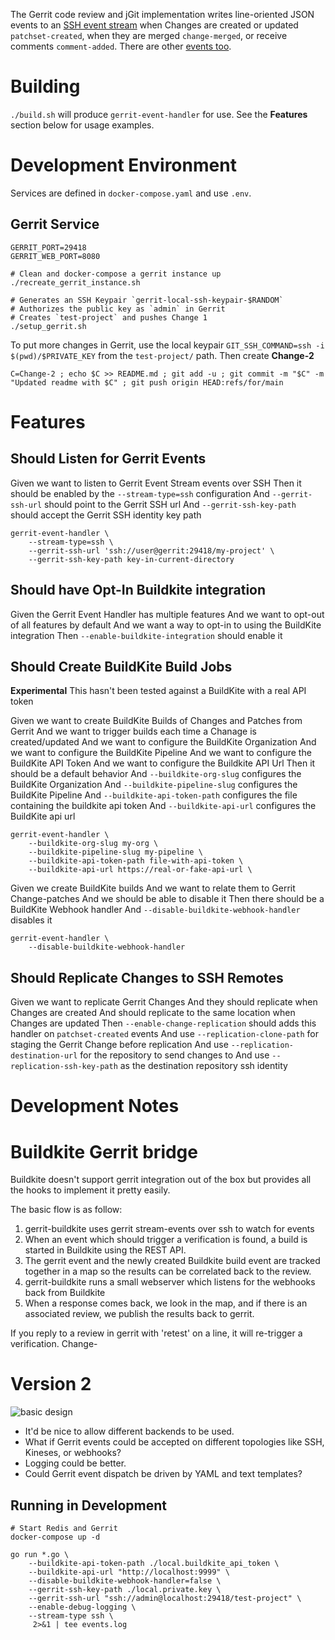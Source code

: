 The Gerrit code review and jGit implementation writes line-oriented JSON events to an [SSH event stream](https://gerrit-review.googlesource.com/Documentation/cmd-stream-events.html) when Changes are created or updated `patchset-created`, when they are merged `change-merged`, or receive comments `comment-added`. There are other [events too](https://gerrit-review.googlesource.com/Documentation/cmd-stream-events.html#_schema).

# Building

`./build.sh` will produce `gerrit-event-handler` for use. See the **Features** section below for usage examples.

# Development Environment

Services are defined in `docker-compose.yaml` and use `.env`.

## Gerrit Service

```
GERRIT_PORT=29418
GERRIT_WEB_PORT=8080

# Clean and docker-compose a gerrit instance up
./recreate_gerrit_instance.sh

# Generates an SSH Keypair `gerrit-local-ssh-keypair-$RANDOM`
# Authorizes the public key as `admin` in Gerrit
# Creates `test-project` and pushes Change 1
./setup_gerrit.sh
```

To put more changes in Gerrit, use the local keypair `GIT_SSH_COMMAND=ssh -i $(pwd)/$PRIVATE_KEY` from the `test-project/` path. Then create **Change-2**
```
C=Change-2 ; echo $C >> README.md ; git add -u ; git commit -m "$C" -m "Updated readme with $C" ; git push origin HEAD:refs/for/main
```

# Features

## Should Listen for Gerrit Events

Given we want to listen to Gerrit Event Stream events over SSH
Then it should be enabled by the `--stream-type=ssh` configuration
And `--gerrit-ssh-url` should point to the Gerrit SSH url
And `--gerrit-ssh-key-path` should accept the Gerrit SSH identity key path

```
gerrit-event-handler \
    --stream-type=ssh \
    --gerrit-ssh-url 'ssh://user@gerrit:29418/my-project' \
    --gerrit-ssh-key-path key-in-current-directory
```
## Should have Opt-In Buildkite integration

Given the Gerrit Event Handler has multiple features
And we want to opt-out of all features by default
And we want a way to opt-in to using the BuildKite integration
Then `--enable-buildkite-integration` should enable it

## Should Create BuildKite Build Jobs

**Experimental** This hasn't been tested against a BuildKite with a real API token

Given we want to create BuildKite Builds of Changes and Patches from Gerrit
And we want to trigger builds each time a Chanage is created/updated
And we want to configure the BuildKite Organization
And we want to configure the BuildKite Pipeline
And we want to configure the BuildKite API Token
And we want to configure the Buildkite API Url
Then it should be a default behavior
And `--buildkite-org-slug` configures the BuildKite Organization
And `--buildkite-pipeline-slug` configures the BuildKite Pipeline
And `--buildkite-api-token-path` configures the file containing the buildkite api token
And `--buildkite-api-url` configures the BuildKite api url

```
gerrit-event-handler \
    --buildkite-org-slug my-org \
    --buildkite-pipeline-slug my-pipeline \
    --buildkite-api-token-path file-with-api-token \
    --buildkite-api-url https://real-or-fake-api-url \
```

Given we create BuildKite builds
And we want to relate them to Gerrit Change-patches
And we should be able to disable it
Then there should be a BuildKite Webhook handler
And `--disable-buildkite-webhook-handler` disables it

```
gerrit-event-handler \
    --disable-buildkite-webhook-handler
```

## Should Replicate Changes to SSH Remotes

Given we want to replicate Gerrit Changes
And they should replicate when Changes are created
And should replicate to the same location when Changes are updated
Then `--enable-change-replication` should adds this handler on `patchset-created` events
And use `--replication-clone-path` for staging the Gerrit Change before replication
And use `--replication-destination-url` for the repository to send changes to
And use `--replication-ssh-key-path` as the destination repository ssh identity


# Development Notes

# Buildkite Gerrit bridge

Buildkite doesn't support gerrit integration out of the box but provides all
the hooks to implement it pretty easily.

The basic flow is as follow:
 1) gerrit-buildkite uses gerrit stream-events over ssh to watch for events
 2) When an event which should trigger a verification is found, a build is started in Buildkite using the REST API.
 3) The gerrit event and the newly created Buildkite build event are tracked together in a map so the results can be correlated back to the review.
 4) gerrit-buildkite runs a small webserver which listens for the webhooks back from Buildkite
 5) When a response comes back, we look in the map, and if there is an associated review, we publish the results back to gerrit.

If you reply to a review in gerrit with 'retest' on a line, it will re-trigger a verification.
Change-


# Version 2

![basic design](https://github.com/mrmod/gerrit-buildkite/blob/version-22/Design.png?raw=true)

* It'd be nice to allow different backends to be used.
* What if Gerrit events could be accepted on different topologies like SSH, Kineses, or webhooks?
* Logging could be better.
* Could Gerrit event dispatch be driven by YAML and text templates?


## Running in Development

```
# Start Redis and Gerrit
docker-compose up -d

go run *.go \
    --buildkite-api-token-path ./local.buildkite_api_token \
    --buildkite-api-url "http://localhost:9999" \
    --disable-buildkite-webhook-handler=false \
    --gerrit-ssh-key-path ./local.private.key \
    --gerrit-ssh-url "ssh://admin@localhost:29418/test-project" \
    --enable-debug-logging \
    --stream-type ssh \
     2>&1 | tee events.log
```